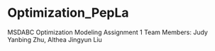 # Optimization_PepLa
MSDABC Optimization Modeling Assignment 1
Team Members: Judy Yanbing Zhu, Althea Jingyun Liu
